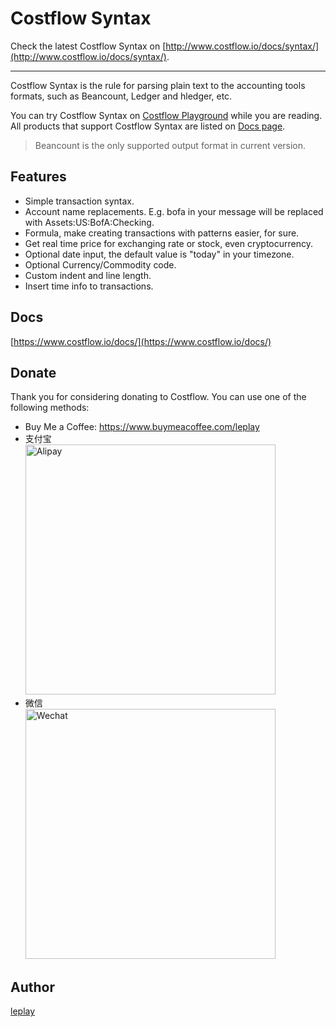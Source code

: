 # Costflow Syntax

Check the latest Costflow Syntax on [http://www.costflow.io/docs/syntax/](http://www.costflow.io/docs/syntax/).

----

Costflow Syntax is the rule for parsing plain text to the accounting tools formats, such as Beancount, Ledger and hledger, etc.

You can try Costflow Syntax on [Costflow Playground](https://playground.costflow.io/) while you are reading. All products that support Costflow Syntax are listed on [Docs page](https://www.costflow.io/docs/).

> Beancount is the only supported output format in current version.

## Features

- Simple transaction syntax.
- Account name replacements. E.g. bofa in your message will be replaced with Assets:US:BofA:Checking.
- Formula, make creating transactions with patterns easier, for sure.
- Get real time price for exchanging rate or stock, even cryptocurrency.
- Optional date input, the default value is "today" in your timezone.
- Optional Currency/Commodity code.
- Custom indent and line length.
- Insert time info to transactions.


## Docs

[https://www.costflow.io/docs/](https://www.costflow.io/docs/)

## Donate
Thank you for considering donating to Costflow. You can use one of the following methods:

- Buy Me a Coffee: https://www.buymeacoffee.com/leplay
- 支付宝 <br/> <img src="https://www.costflow.io/img/alipay.jpg" alt="Alipay" width="400"/>
- 微信 <br/> <img src="https://www.costflow.io/img/wechat.png" alt="Wechat" width="400"/>


## Author

[leplay](http://leplay.net/)

